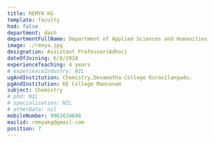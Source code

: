 ```yaml
---
title: REMYA KG
template: faculty
hod: false
department: dash
departmentFullName: Department of Applied Sciences and Humanities
image: ./remya.jpg
designation: Assistant Professor(Adhoc)
dateOfJoining: 6/8/2018
experienceTeaching: 4 years
# experienceIndustry: NIL
ugAndInstitution: Chemistry,Devamatha College Kuravilangadu.
pgAndInstitution: KE College Mannanam
subject: Chemistry
# phd: NIL
# specialization: NIL
# otherData: nil
mobileNumber: 9961634646
mailid: remyakg@gmail.com
position: 7
---
```

